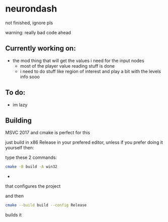 # neurondash
not finished, ignore pls

warning: really bad code ahead

## Currently working on:
- the mod thing that will get the values i need for the input nodes
    - most of the player value reading stuff is done
    - i need to do stuff like region of interest and play a bit with the levels info sooo
## To do:
- im lazy

## Building

MSVC 2017 and cmake is perfect for this

just build in x86 Release in your prefered editor, unless if you prefer doing it yourself then:

type these 2 commands:

```bash
cmake -B build -A win32 
```
-
that configures the project

and then
```bash
cmake --build build --config Release
```
builds it
